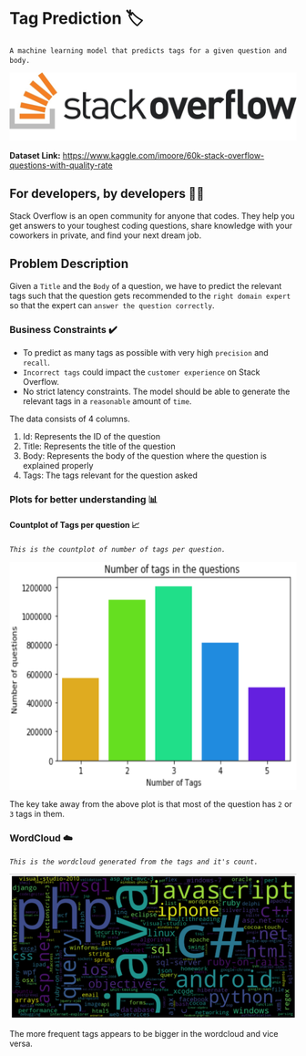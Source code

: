 # Tag Prediction 🏷️


`A machine learning model that predicts tags for a given question and body.`

<p align="center">
  <img src="images/so_logo.jpg" >
</p>


**Dataset Link:** https://www.kaggle.com/imoore/60k-stack-overflow-questions-with-quality-rate

## For developers, by developers 👨‍💻

Stack Overflow is an open community for anyone that codes. They help you get answers to your toughest coding questions, share knowledge with your coworkers in private, and find your next dream job.

## Problem Description 

Given a `Title` and the `Body` of a question, we have to predict the relevant tags such that the question gets recommended to the `right domain expert` so that the expert can `answer the question correctly`.

### Business Constraints ✔️

* To predict as many tags as possible with very high `precision` and `recall`.
* `Incorrect tags` could impact the `customer experience` on Stack Overflow.
* No strict latency constraints. The model should be able to generate the relevant tags in a `reasonable` amount of `time`.

The data consists of 4 columns.

1. Id: Represents the ID of the question
2. Title: Represents the title of the question
3. Body: Represents the body of the question where the question is explained properly
4. Tags: The tags relevant for the question asked

### Plots for better understanding 📊

#### Countplot of Tags per question 📈

*`This is the countplot of number of tags per question.`*

<p align="center">
  <img src="images/plot.png" width="700" height="400">
</p>

The key take away from the above plot is that most of the question has `2` or `3` tags in them.

### WordCloud ☁️

*`This is the wordcloud generated from the tags and it's count.`*
<p align="center">
  <img src="images/chart.png">
</p>

The more frequent tags appears to be bigger in the wordcloud and vice versa.
